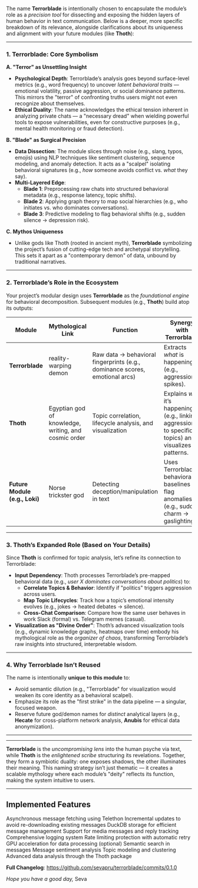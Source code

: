 The name **Terrorblade** is intentionally chosen to encapsulate the module’s role as a *precision tool* for dissecting and exposing the hidden layers of human behavior in text communication. Below is a deeper, more specific breakdown of its relevance, alongside clarifications about its uniqueness and alignment with your future modules (like **Thoth**):  

---

### **1. Terrorblade: Core Symbolism**  
**A. "Terror" as Unsettling Insight**  
   - **Psychological Depth**: Terrorblade’s analysis goes beyond surface-level metrics (e.g., word frequency) to uncover *latent behavioral traits* — emotional volatility, passive aggression, or social dominance patterns. This mirrors the "terror" of confronting truths users might not even recognize about themselves.  
   - **Ethical Duality**: The name acknowledges the ethical tension inherent in analyzing private chats — a "necessary dread" when wielding powerful tools to expose vulnerabilities, even for constructive purposes (e.g., mental health monitoring or fraud detection).  

**B. "Blade" as Surgical Precision**  
   - **Data Dissection**: The module slices through noise (e.g., slang, typos, emojis) using NLP techniques like sentiment clustering, sequence modeling, and anomaly detection. It acts as a "scalpel" isolating behavioral signatures (e.g., *how* someone avoids conflict vs. *what* they say).  
   - **Multi-Layered Edge**:  
     - **Blade 1**: Preprocessing raw chats into structured behavioral metadata (e.g., response latency, topic shifts).  
     - **Blade 2**: Applying graph theory to map social hierarchies (e.g., who initiates vs. who dominates conversations).  
     - **Blade 3**: Predictive modeling to flag behavioral shifts (e.g., sudden silence → depression risk).  

**C. Mythos Uniqueness**  
   - Unlike gods like Thoth (rooted in ancient myth), **Terrorblade** symbolizing the project’s fusion of cutting-edge tech and archetypal storytelling. This sets it apart as a "contemporary demon" of data, unbound by traditional narratives.  

---

### **2. Terrorblade’s Role in the Ecosystem**  
Your project’s modular design uses **Terrorblade** as the *foundational engine* for behavioral decomposition. Subsequent modules (e.g., **Thoth**) build atop its outputs:  

| **Module** | **Mythological Link** | **Function** | **Synergy with Terrorblade** |  
|------------|------------------------|--------------|------------------------------|  
| **Terrorblade** | reality-warping demon | Raw data → behavioral fingerprints (e.g., dominance scores, emotional arcs) | Extracts *what* is happening (e.g., aggression spikes). |  
| **Thoth** | Egyptian god of knowledge, writing, and cosmic order | Topic correlation, lifecycle analysis, and visualization | Explains *why* it’s happening (e.g., linking aggression to specific topics) and visualizes patterns. |  
| **Future Module (e.g., Loki)** | Norse trickster god | Detecting deception/manipulation in text | Uses Terrorblade’s behavioral baselines to flag anomalies (e.g., sudden charm → gaslighting). |  

---

### **3. Thoth’s Expanded Role (Based on Your Details)**  
Since **Thoth** is confirmed for topic analysis, let’s refine its connection to Terrorblade:  
- **Input Dependency**: Thoth processes Terrorblade’s pre-mapped behavioral data (e.g., *user X dominates conversations about politics*) to:  
  - **Correlate Topics & Behavior**: Identify if "politics" triggers aggression across users.  
  - **Map Topic Lifecycles**: Track how a topic’s emotional intensity evolves (e.g., jokes → heated debates → silence).  
  - **Cross-Chat Comparison**: Compare how the same user behaves in work Slack (formal) vs. Telegram memes (casual).  
- **Visualization as "Divine Order"**: Thoth’s advanced visualization tools (e.g., dynamic knowledge graphs, heatmaps over time) embody his mythological role as the *organizer of chaos*, transforming Terrorblade’s raw insights into structured, interpretable wisdom.  

---

### **4. Why Terrorblade Isn’t Reused**  
The name is intentionally **unique to this module** to:  
- Avoid semantic dilution (e.g., "Terrorblade" for visualization would weaken its core identity as a behavioral scalpel).  
- Emphasize its role as the "first strike" in the data pipeline — a singular, focused weapon.  
- Reserve future god/demon names for *distinct* analytical layers (e.g., **Hecate** for cross-platform network analysis, **Anubis** for ethical data anonymization).  

---
---

**Terrorblade** is the *uncompromising lens* into the human psyche via text, while **Thoth** is the *enlightened scribe* structuring its revelations. Together, they form a symbiotic duality: one exposes shadows, the other illuminates their meaning. This naming strategy isn’t just thematic — it creates a scalable mythology where each module’s "deity" reflects its function, making the system intuitive to users.

---
## Implemented Features
Asynchronous message fetching using Telethon
Incremental updates to avoid re-downloading existing messages
DuckDB storage for efficient message management
Support for media messages and reply tracking
Comprehensive logging system
Rate limiting protection with automatic retry
GPU acceleration for data processing (optional)
Semantic search in messages
Message sentiment analysis
Topic modeling and clustering
Advanced data analysis through the Thoth package


**Full Changelog**: https://github.com/sevapru/terrorblade/commits/0.1.0

_Hope you have a good day,_
Seva